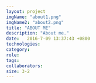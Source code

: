```yaml
---
layout: project
imgName: "about1.png"
imgName2: "about2.png"
title: "ABOUT ME"
description: "About me."
date:   2016-7-09 13:37:43 +0800
technologies: 
category: 
role: 
tags: 
collaborators: 
size: 3-2
---
```







